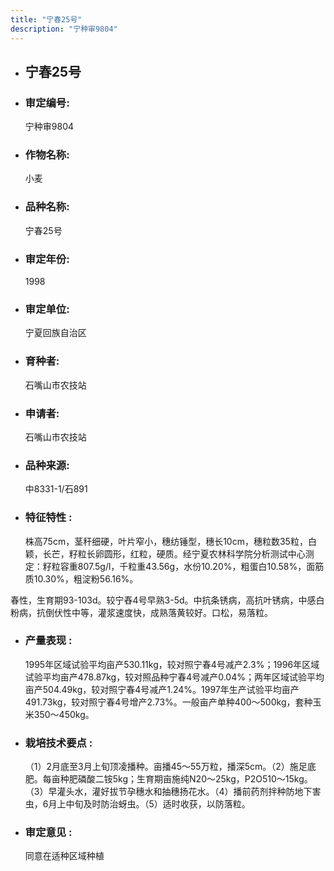 ```yaml
---
title: "宁春25号"
description: "宁种审9804"
---
```

* ## 宁春25号
* ###  审定编号:  
   宁种审9804

*  ### 作物名称:  
   小麦

*   ###  品种名称: 
    宁春25号

*   ### 审定年份: 
    1998

*   ### 审定单位:  
    宁夏回族自治区

*   ### 育种者:  
    石嘴山市农技站

*   ### 申请者:  
    石嘴山市农技站

*   ### 品种来源:  
    中8331-1/石891

*   ### 特征特性 : 
    株高75cm，茎秆细硬，叶片窄小，穗纺锤型，穗长10cm，穗粒数35粒，白颖，长芒，籽粒长卵圆形，红粒，硬质。经宁夏农林科学院分析测试中心测定：籽粒容重807.5g/l，千粒重43.56g，水份10.20%，粗蛋白10.58%，面筋质10.30%，粗淀粉56.16%。
春性，生育期93-103d。较宁舂4号早熟3-5d。中抗条锈病，高抗叶锈病，中感白粉病，抗倒伏性中等，灌浆速度快，成熟落黄较好。口松，易落粒。


*   ### 产量表现 : 
    1995年区域试验平均亩产530.11kg，较对照宁春4号减产2.3%；1996年区域试验平均亩产478.87kg，较对照品种宁春4号减产0.04%；两年区域试验平均亩产504.49kg，较对照宁春4号减产1.24%。1997年生产试验平均亩产491.73kg，较对照宁春4号增产2.73%。一般亩产单种400～500kg，套种玉米350～450kg。

*   ### 栽培技术要点 : 
    （1）2月底至3月上旬顶凌播种。亩播45～55万粒，播深5cm。（2）施足底肥。每亩种肥磷酸二铵5kg；生育期亩施纯N20～25kg，P2O510～15kg。（3）早灌头水，灌好拔节孕穗水和抽穗扬花水。（4）播前药剂拌种防地下害虫，6月上中旬及时防治蚜虫。（5）适时收获，以防落粒。

*   ### 审定意见 : 
    同意在适种区域种植
